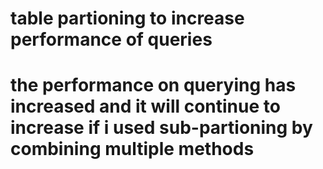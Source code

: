 # table partioning to increase performance of queries

# the performance on querying has increased and it will continue to increase if i used sub-partioning by combining multiple methods
